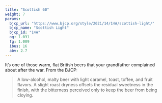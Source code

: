 ```yaml
---
title: "Scottish 60"
weight: 7
params: 
  bjcp_url: "https://www.bjcp.org/style/2021/14/14A/scottish-light/"
  bjcp_name: "Scottish Light"
  bjcp_id: "14A"
  og: 1.031
  fg: 1.009
  ibus: 16
  abv: 2.7
---
```


It’s one of those warm, flat British beers that your grandfather complained about after the war. From the BJCP:
> A low-alcohol, malty beer with light caramel, toast, toffee, and fruit
> flavors. A slight roast dryness offsets the residual sweetness in the finish,
> with the bitterness perceived only to keep the beer from being cloying.

